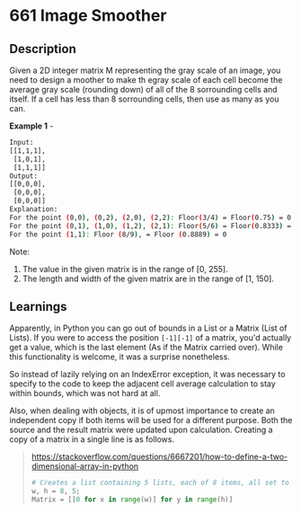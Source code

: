 # 661 Image Smoother

## Description

Given a 2D integer matrix M representing the gray scale of an image, you need to design a moother to make th egray scale of each cell become the average gray scale (rounding down) of all of the 8 sorrounding cells and itself. If a cell has less than 8 sorrounding cells, then use as many as you can.

**Example 1** -

```bash
Input:
[[1,1,1],
 [1,0,1],
 [1,1,1]]
Output:
[[0,0,0],
 [0,0,0],
 [0,0,0]]
Explanation:
For the point (0,0), (0,2), (2,0), (2,2): Floor(3/4) = Floor(0.75) = 0
For the point (0,1), (1,0), (1,2), (2,1): Floor(5/6) = Floor(0.8333) = 0
For the point (1,1): Floor (8/9), = Floor (0.8889) = 0
```

Note:

1. The value in the given matrix is in the range of [0, 255].
2. The length and width of the given matrix are in the range of [1, 150].

## Learnings

Apparently, in Python you can go out of bounds in a List or a Matrix (List of Lists). If you were to access the position `[-1][-1]` of a matrix, you'd actually get a value, which is the last element (As if the Matrix carried over). While this functionality is welcome, it was a surprise nonetheless.

So instead of lazily relying on an IndexError exception, it was necessary to specify to the code to keep the adjacent cell average calculation to stay within bounds, which was not hard at all.

Also, when dealing with objects, it is of upmost importance to create an independent copy if both items will be used for a different purpose. Both the source and the result matrix were updated upon calculation. Creating a copy of a matrix in a single line is as follows.

> https://stackoverflow.com/questions/6667201/how-to-define-a-two-dimensional-array-in-python
>
> ```python
> # Creates a list containing 5 lists, each of 8 items, all set to 0
> w, h = 8, 5;
> Matrix = [[0 for x in range(w)] for y in range(h)]
> ```
